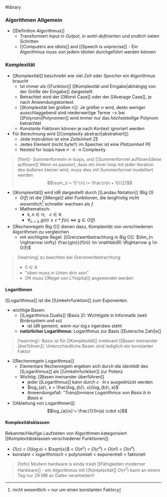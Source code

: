 #library 
### Algorithmen Allgemein
- [[Definition Algorithmus]]
	- Transformiert *Input* in *Output*, in *wohl-definierten* und _endlich_ vielen Schritten
	- [[Computers are idiots]] and [[Speech is unprecise]] - Ein Algorithmus muss von jedem Idioten durchgeführt werden können

### Komplexität
- [[Komplexität]] beschreibt wie viel _Zeit_ oder _Speicher_ ein Algorithmus braucht
	- Ist immer als [[Funktion]] [[Komplexität und Eingabe|abhängig von der Größe der Eingabe]] dargestellt
	- Betrachtet wird der [[Worst Case]] oder der [[Average Case]], je nach Anwendungskontext
	- [[Komplexität bei großen n]]: Je größer $n$ wird, desto weniger ausschlaggebend sind niederwertige Terme
		--> bei [[Polynom|Polynomen]] wird immer nur das _höchststellige_ Polynom betrachtet
	- _Konstante Faktoren_ können je nach Kontext ignoriert werden
- Für Berechnung wird [[Complexity abstract|abstrahiert]]:
	- Jede Instruktion ist eine _Zeiteinheit_ ZE
	- Jedes Element (nicht byte!!) im Speicher ist eine _Platzeinheit_ PE
	- Nested for loops have $n \cdot n \cdot n$ Complexity

> [!hint]- Summenformeln in loops, und [[Summenformel auflösen|diese auflösen]]
> Wenn es passiert, dass ein inner loop mit jeder iteration des äußeren kleiner wird, muss dies mit Summenformel modelliert werden
> $$\sum_{i = 1}^{n} i= \frac{n(n + 1)}{2}$$


- [[Komplexität]] wird idR dargestellt durch [[Landau Notation]] (Big O)
	- $O(f)$ ist die [[Menge]] aller Funktionen, die langfristig nicht _wesentlich_[^1] schneller wachsen als $f$ 
	- Mathematisch: 
		- $k, n \in \mathbb{N}, \ \ \ c \in \mathbb{R}$ 
		- $\forall_{n \gt k}\ g(n) \leq c * f(n) \Longleftrightarrow g \in O(f)$ 
- [[Rechenregeln Big O]] dienen dazu, Komplexität von verschiedenen Algorithmen zu vergleichen
	- mit wichtigste Regel: [[Grenzwertbetrachtung in Big O]]: $\lim_{n \rightarrow \infty} \frac{g(n)}{f(n)} \in \mathbb{R} \Rightarrow g \in O(f)$

> [!warning] zu beachten bei Grenzwertbetrachtung 
> - $0 \in \mathbb{R}$ 
> - "oben muss in Unten drin sein"
> - Oft muss [[Regel von L'Hopital]] angewendet werden

#### Logarithmen
[[Logarithmus]] ist die [[Umkehrfunktion]] zum Exponenten.
- wichtige Basen:
	- [[Logarithmus Dualis]] (Basis $2$): Wichtigste in Informatik (weil Binärsystem und so)
		- ist idR gemeint, wenn _nur_ $log\, x$ irgendwo steht
	- **natürlicher Logarithmus**: Logarithmus zur Basis [[Eulersche Zahl|e]]
> [!warning]- Basis ist für [[Komplexität]] irrelevant
> [[Basen ineinander überführen]]: Unterschiedliche Basen sind lediglich ein konstanter Faktor

- [[Rechenregeln Logarithmus]]
	- Elementare Rechenregeln ergeben sich durch die _Identität_ des [[Logarithmus]] als [[Umkehrfunktion]] zur Potenz
	- Wichtig: [[Basen ineinander überführen]]
		- jeder [[Logarithmus]] kann durch $c \cdot ln\, x$ ausgedrückt werden
		- $log_{a}\, x = \frac{log_{b}\, x}{log_{b}\, a}$
		- Anwendungsfall: _"Transformiere Logarithmus von Basis $b$ in Basis $a$_
- [[Ableitung von Logarithmen]]:
$$log_{a}(x)'= \frac{1}{ln(a) \cdot x}$$

#### Komplexitätsklassen
Bekannte/Häufige Laufzeiten von Algorithmen kategorisiert
[[Komplexitätsklassen verschiedener Funktionen]]:
- $O(c)$ < $O(log\, x)$ < $\sqrt{x}$ < $O(n^{c})$ < $O(c^{n})$ < $O(n!)$ < $O(n^{n})$
- konstant < logarithmisch < polynomiell < exponentiell < faktoriell

> [!info] Modern hardware is kinda trash
> [[Fähigkeiten moderner Hardware]] - ein Algorithmus mit [[Komplexität]] $O(n^{2})$ kann an einem Tag nur $29$ MB an Daten verarbeiten!! 



[^1]: nicht wesentlich = nur um einen konstanten Faktor
